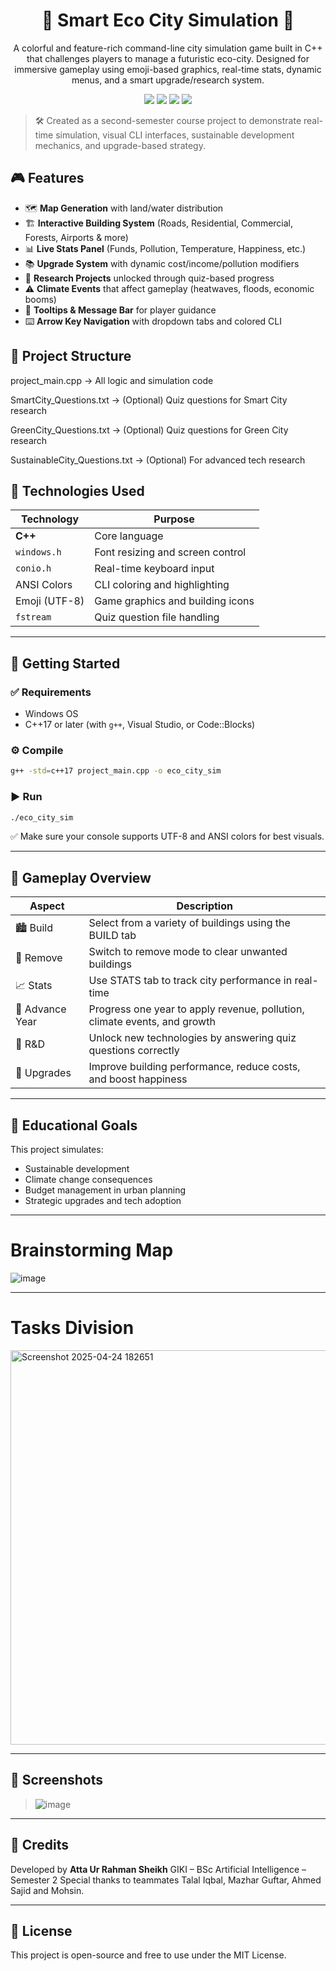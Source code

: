<h1 align="center">🌱 Smart Eco City Simulation 🌆</h1>
<p align="center">
  A colorful and feature-rich command-line city simulation game built in C++ that challenges players to manage a futuristic eco-city. Designed for immersive gameplay using emoji-based graphics, real-time stats, dynamic menus, and a smart upgrade/research system.
</p>

<p align="center">
  <img src="https://img.shields.io/badge/C%2B%2B-17-blue?style=flat-square" />
  <img src="https://img.shields.io/badge/Platform-Windows-informational?style=flat-square" />
  <img src="https://img.shields.io/badge/License-MIT-green?style=flat-square" />
  <img src="https://img.shields.io/badge/UI-Emoji%20%26%20Colorful%20CLI-purple?style=flat-square" />
</p>

> 🛠 Created as a second-semester course project to demonstrate real-time simulation, visual CLI interfaces, sustainable development mechanics, and upgrade-based strategy.


## 🎮 Features
* 🗺 **Map Generation** with land/water distribution
* 🏗 **Interactive Building System** (Roads, Residential, Commercial, Forests, Airports & more)
* 📊 **Live Stats Panel** (Funds, Pollution, Temperature, Happiness, etc.)
* 📚 **Upgrade System** with dynamic cost/income/pollution modifiers
* 🔬 **Research Projects** unlocked through quiz-based progress
* ⚠️ **Climate Events** that affect gameplay (heatwaves, floods, economic booms)
* 💬 **Tooltips & Message Bar** for player guidance
* ⌨️ **Arrow Key Navigation** with dropdown tabs and colored CLI


## 📁 Project Structure

project_main.cpp         → All logic and simulation code

SmartCity_Questions.txt  → (Optional) Quiz questions for Smart City research

GreenCity_Questions.txt  → (Optional) Quiz questions for Green City research

SustainableCity_Questions.txt → (Optional) For advanced tech research


## 🔧 Technologies Used

| Technology    | Purpose                          |
| ------------- | -------------------------------- |
| **C++**       | Core language                    |
| `windows.h`   | Font resizing and screen control |
| `conio.h`     | Real-time keyboard input         |
| ANSI Colors   | CLI coloring and highlighting    |
| Emoji (UTF-8) | Game graphics and building icons |
| `fstream`     | Quiz question file handling      |

---

## 🚀 Getting Started

### ✅ Requirements

* Windows OS
* C++17 or later (with `g++`, Visual Studio, or Code::Blocks)

### ⚙️ Compile

```bash
g++ -std=c++17 project_main.cpp -o eco_city_sim
```

### ▶️ Run

```bash
./eco_city_sim
```

✅ Make sure your console supports UTF-8 and ANSI colors for best visuals.

---

## 🧠 Gameplay Overview

| Aspect          | Description                                                               |
| --------------- | ------------------------------------------------------------------------- |
| 🏙 Build        | Select from a variety of buildings using the BUILD tab                    |
| 🧹 Remove       | Switch to remove mode to clear unwanted buildings                         |
| 📈 Stats        | Use STATS tab to track city performance in real-time                      |
| 🚀 Advance Year | Progress one year to apply revenue, pollution, climate events, and growth |
| 🔬 R\&D         | Unlock new technologies by answering quiz questions correctly             |
| 🔧 Upgrades     | Improve building performance, reduce costs, and boost happiness           |

---

## 🌿 Educational Goals

This project simulates:

* Sustainable development
* Climate change consequences
* Budget management in urban planning
* Strategic upgrades and tech adoption

---
# Brainstorming Map
![image](https://github.com/user-attachments/assets/41bd8aae-0cb1-42b9-96ab-6d00a2664fec)


---
# Tasks Division
<img width="631" alt="Screenshot 2025-04-24 182651" src="https://github.com/user-attachments/assets/70cd911a-4281-4c19-bb4f-995a88d7445e" />

---

## 📸 Screenshots

> ![image](https://github.com/user-attachments/assets/c8ee2dc6-e363-4bc7-9ae4-455f6ddfddcb)


---

## 🙌 Credits

Developed by **Atta Ur Rahman Sheikh**
GIKI – BSc Artificial Intelligence – Semester 2
Special thanks to teammates Talal Iqbal, Mazhar Guftar, Ahmed Sajid and Mohsin.

---

## 📜 License

This project is open-source and free to use under the MIT License.

